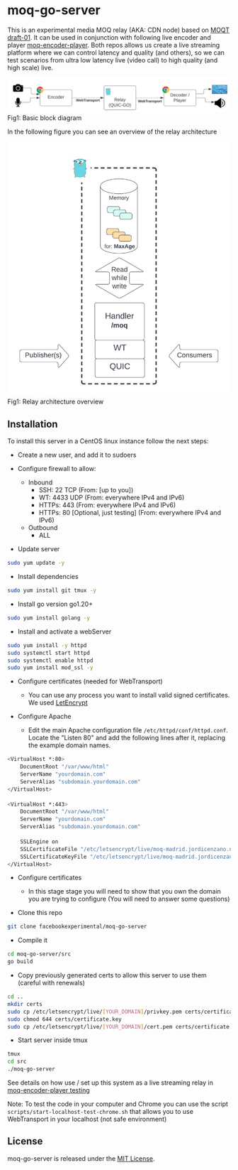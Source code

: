 # moq-go-server

This is an experimental media MOQ relay (AKA: CDN node) based on [MOQT draft-01](https://datatracker.ietf.org/doc/draft-ietf-moq-transport/). It can be used in conjunction with following live encoder and player [moq-encoder-player](https://github.com/facebookexperimental/moq-encoder-player). Both repos allows us create a live streaming platform where we can control latency and quality (and others), so we can test scenarios from ultra low latency live (video call) to high quality (and high scale) live.

![Basic block diagram](./pics/basic-block-diagram.png)
Fig1: Basic block diagram

In the following figure you can see an overview of the relay architecture

![Relay architecture overview](./pics/relay-details.png)
Fig1: Relay architecture overview

## Installation

To install this server in a CentOS linux instance follow the next steps:

- Create a new user, and add it to sudoers

- Configure firewall to allow:
  - Inbound
    - SSH: 22 TCP (From: [up to you])
    - WT: 4433 UDP (From: everywhere IPv4 and IPv6)
    - HTTPs: 443 (From: everywhere IPv4 and IPv6)
    - HTTPs: 80 [Optional, just testing] (From: everywhere IPv4 and IPv6)
  - Outbound
    - ALL

- Update server

```bash
sudo yum update -y
```

- Install dependencies

```bash
sudo yum install git tmux -y
```

- Install go version go1.20+

```bash
sudo yum install golang -y
```

- Install and activate a webServer

```bash
sudo yum install -y httpd
sudo systemctl start httpd
sudo systemctl enable httpd
sudo yum install mod_ssl -y
```

- Configure certificates (needed for WebTransport)
  - You can use any process you want to install valid signed certificates. We used [LetEncrypt](https://certbot.eff.org/instructions?ws=apache&os=centosrhel8)

- Configure Apache
  - Edit the main Apache configuration file `/etc/httpd/conf/httpd.conf`. Locate the "Listen 80" and add the following lines after it, replacing the example domain names.

```bash
<VirtualHost *:80>
    DocumentRoot "/var/www/html"
    ServerName "yourdomain.com"
    ServerAlias "subdomain.yourdomain.com"
</VirtualHost>

<VirtualHost *:443>
    DocumentRoot "/var/www/html"
    ServerName "yourdomain.com"
    ServerAlias "subdomain.yourdomain.com"

    SSLEngine on
    SSLCertificateFile "/etc/letsencrypt/live/moq-madrid.jordicenzano.name/fullchain.pem"
    SSLCertificateKeyFile "/etc/letsencrypt/live/moq-madrid.jordicenzano.name/privkey.pem"
</VirtualHost>
```

- Configure certificates
  - In this stage stage you will need to show that you own the domain you are trying to configure (You will need to answer some questions)

- Clone this repo

```bash
git clone facebookexperimental/moq-go-server
```

- Compile it

```bash
cd moq-go-server/src
go build
```

- Copy previously generated certs to allow this server to use them (careful with renewals)

```bash
cd ..
mkdir certs
sudo cp /etc/letsencrypt/live/[YOUR_DOMAIN]/privkey.pem certs/certificate.key
sudo chmod 644 certs/certificate.key
sudo cp /etc/letsencrypt/live/[YOUR_DOMAIN]/cert.pem certs/certificate.pem
```

- Start server inside tmux

```bash
tmux
cd src
./moq-go-server
```

See details on how use / set up this system as a live streaming relay in [moq-encoder-player testing](https://github.com/facebookexperimental/moq-encoder-player?tab=readme-ov-file#testing)

Note: To test the code in your computer and Chrome you can use the script `scripts/start-localhost-test-chrome.sh` that allows you to use WebTransport in your localhost (not safe environment)

## License

moq-go-server is released under the [MIT License](https://github.com/facebookincubator/rush/blob/master/LICENSE).
